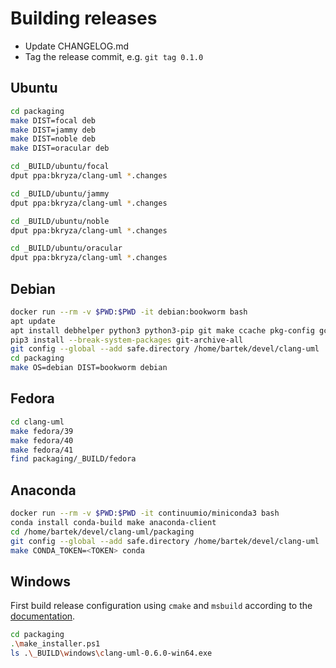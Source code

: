 # Building releases

* Update CHANGELOG.md
* Tag the release commit, e.g. ```git tag 0.1.0```

## Ubuntu

```bash
cd packaging
make DIST=focal deb
make DIST=jammy deb
make DIST=noble deb
make DIST=oracular deb

cd _BUILD/ubuntu/focal
dput ppa:bkryza/clang-uml *.changes

cd _BUILD/ubuntu/jammy
dput ppa:bkryza/clang-uml *.changes

cd _BUILD/ubuntu/noble
dput ppa:bkryza/clang-uml *.changes

cd _BUILD/ubuntu/oracular
dput ppa:bkryza/clang-uml *.changes
```

## Debian

```bash
docker run --rm -v $PWD:$PWD -it debian:bookworm bash
apt update
apt install debhelper python3 python3-pip git make ccache pkg-config gcc g++ gdb cmake libyaml-cpp-dev llvm-19 llvm-19-dev clang-19 clang-tools-19 libclang-19-dev libclang-cpp19-dev libmlir-19-dev mlir-19-tools bash-completion dh-sequence-bash-completion libdw-dev libunwind-dev
pip3 install --break-system-packages git-archive-all
git config --global --add safe.directory /home/bartek/devel/clang-uml
cd packaging
make OS=debian DIST=bookworm debian
```

## Fedora

```bash
cd clang-uml
make fedora/39
make fedora/40
make fedora/41
find packaging/_BUILD/fedora
```

## Anaconda

```bash
docker run --rm -v $PWD:$PWD -it continuumio/miniconda3 bash
conda install conda-build make anaconda-client
cd /home/bartek/devel/clang-uml/packaging
git config --global --add safe.directory /home/bartek/devel/clang-uml
make CONDA_TOKEN=<TOKEN> conda
```

## Windows

First build release configuration using `cmake` and `msbuild` according
to the [documentation](../docs/installation.md#visual-studio-native-build).

```bash
cd packaging
.\make_installer.ps1
ls .\_BUILD\windows\clang-uml-0.6.0-win64.exe
```